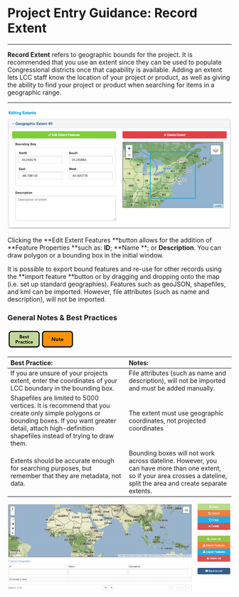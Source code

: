 # Project Entry Guidance: Record Extent

---

**Record Extent** refers to geographic bounds for the project. It is recommended that you use an extent since they can be used to populate Congressional districts once that capability is available. Adding an extent lets LCC staff know the location of your project or product, as well as giving the ability to find your project or product when searching for items in a geographic range.

---

![](/assets/extent_screenshot.png)

Clicking the **Edit Extent Features **button allows for the addition of **Feature Properties **such as: **ID**; **Name **; or **Description**. You can draw polygon or a bounding box in the initial window.

It is possible to export bound features and re-use for other records using the **import feature **button or by dragging and dropping onto the map \(i.e. set up standard geographies\). Features such as geoJSON, shapefiles, and kml can be imported. However, file attributes \(such as name and description\), will not be imported.

### **General Notes & Best Practices**

![](/assets/best_practice_small.png)![](/assets/note_small.png)

| Best Practice: | Notes: |
| :--- | :--- |
| If you are unsure of your projects extent, enter the coordinates of your LCC boundary in the bounding box. | File attributes \(such as name and description\), will not be imported and must be added manually. |
| Shapefiles are limited to 5000 vertices. It is recommend that you create only simple polygons or bounding boxes. If you want greater detail, attach high-definition shapefiles instead of trying to draw them. | The extent must use geographic coordinates, not projected coordinates |
| Extents should be accurate enough for searching purposes, but remember that they are metadata, not data. | Bounding boxes will not work across dateline. However, you can have more than one extent, so if your area crosses a dateline, split the area and create separate extents. |

![](/assets/edit_extent_page.png)

